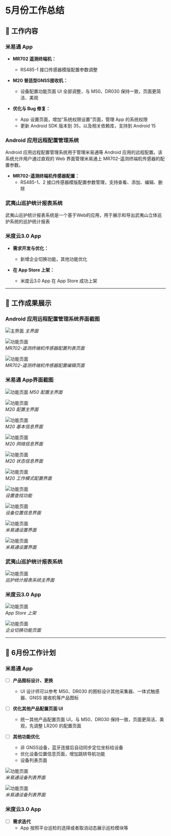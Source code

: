 # 5月份工作总结


## 🚀 工作内容

###  米易通 App
- **MR702 遥测终端机：** 
  - RS485-1 接口传感器模版配置参数调整

- **M20 普适型GNSS接收机：** 
  - 设备配置功能页面 UI 全部调整，与 M50、DR030 保持一致，页面更简洁、美观

- **优化与 Bug 修复：** 
  - App 设置页面，增加“系统权限设置”页面，管理 App 的系统权限
  - 更新 Android SDK 版本到 35，以及相关依赖库，支持到 Android 15
  
###  Android 应用远程配置管理系统
  Android 应用远程配置管理系统用于管理米易通等 Android 应用的远程配置。该系统允许用户通过直观的 Web 界面管理米易通上 MR702-遥测终端机传感器的配置参数。

- **MR702-遥测终端机传感器配置：** 
  - RS485-1、2 接口传感器模版配置参数管理，支持查看、添加、编辑、删除

### 武夷山巡护统计报表系统

武夷山巡护统计报表系统是一个基于Web的应用，用于展示和导出武夷山立体巡护系统的巡护统计报表

###  米度云3.0 App
- **需求开发与优化：** 
  - 新增企业切换功能，其他功能优化

- **在 App Store 上架：**
  - 米度云3.0 App 在 App Store 成功上架

---

## 📸 工作成果展示

### Android 应用远程配置管理系统界面截图
![主界面](https://i.postimg.cc/PNs1vWH8/Android-1.png)
*主界面*

![功能页面](https://i.postimg.cc/kMkHvLXW/Android-2.png)  
*MR702-遥测终端机传感器配置列表页面*

![功能页面](https://i.postimg.cc/FHvn2cSR/Android-3.png)  
*MR702-遥测终端机传感器配置编辑页面*

### 米易通 App界面截图
![功能页面](https://i.postimg.cc/vB4PWtJP/M50-1.jpg)
*M50 配置主界面*

![功能页面](https://i.postimg.cc/MZc4RzxW/M20-New-1.jpg)  
*M20 配置主界面*

![功能页面](https://i.postimg.cc/sD7N6Kvq/M20-New-2.jpg)  
*M20 基本信息界面*

![功能页面](https://i.postimg.cc/x1PFYCGP/M20-New-3.jpg)  
*M20 网络信息界面*

![功能页面](https://i.postimg.cc/3wJfwTnQ/M20-New-4.jpg)  
*M20 状态信息界面*

![功能页面](https://i.postimg.cc/6Qjj2mm2/M20-New-5.jpg)  
*M20 工作模式配置界面*

![功能页面](https://i.postimg.cc/xjtv0zB8/image.jpg)  
*设置查找功能*

![功能页面](https://i.postimg.cc/3JNgWwHB/image.jpg)  
*设备位置信息界面*

![功能页面](https://i.postimg.cc/C12GSy67/1.jpg)  
*米易通设置界面*

![功能页面](https://i.postimg.cc/d3T80WbY/2.jpg)  
*米易通设置界面*

### 武夷山巡护统计报表系统
![功能页面](https://i.postimg.cc/7hgVxHJ4/image.png)  
*巡护统计报表系统主界面*


###  米度云3.0 App
![功能页面](https://i.postimg.cc/dtfGCKsK/App-Store-Connect.png)  
*App Store 上架*

![功能页面](https://i.postimg.cc/d3T80WbY/2.jpg)  
*企业切换功能页面*



---

## 🎯 6月份工作计划

### 米易通 App
- [ ] **产品图标设计、更换**
  - UI 设计师可以参考 M50、DR030 的图标设计其他采集器、一体式触感器、GNSS 接收机等产品图标

- [ ] **优化其他产品配置页面 UI**
  - 统一其他产品配置页面 UI，与 M50、DR030 保持一致，页面更简洁、美观，先调整 LR200 的配置页面

- [ ] **其他功能优化**
  - 非 GNSS设备，蓝牙连接后自动同步定位坐标给设备
  - 优化设备位置信息页面，增加跳转导航功能
  - 设备列表页面

![功能页面](https://i.postimg.cc/L5MtQcCb/1.png)  
*米易通设备列表界面*

![功能页面](https://i.postimg.cc/ZRNPcbcN/2.png)  
*米易通设备列表界面*

### 米度云3.0 App
- [ ] **需求迭代**
  - App 按照平台巡检的选择或者取消动态展示巡检模块等
  

